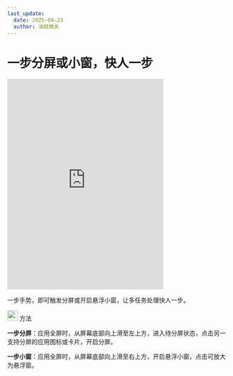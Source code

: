 ```yaml
---
last_update:
  date: 2025-04-23
  author: 油腻樵夫
---
```


# 一步分屏或小窗，快人一步

<iframe src="https://tips-p01-drcn.dbankcdn.cn/MODEL/EMUI/C00B030/resource/card/202508061ZsslO/zh-cn/image/video/10045865_f020_OneStep.mp4#toolbar=0" scrolling="no" border="0" frameborder="no" framespacing="0" allowfullscreen="true" width="360" height="486"> </iframe>


一步手势，即可触发分屏或开启悬浮小窗，让多任务处理快人一步。

<img src="https://tips-p01-drcn.dbankcdn.cn/MODEL/EMUI/C00B030/resource/card/202503041becsx/zh-cn/image/common/buttons/fig_method.png" width="24" height="24"/> 方法

**一步分屏**：应用全屏时，从屏幕底部向上滑至左上方，进入待分屏状态，点击另一支持分屏的应用图标或卡片，开启分屏。

**一步小窗**：应用全屏时，从屏幕底部向上滑至右上方，开启悬浮小窗，点击可放大为悬浮窗。
